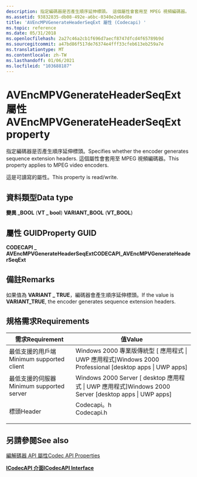 ```yaml
---
description: 指定編碼器是否產生順序延伸標頭。 這個屬性會套用至 MPEG 視頻編碼器。
ms.assetid: 93832835-db08-492e-a6bc-0340e2e66d8e
title: 'AVEncMPVGenerateHeaderSeqExt 屬性 (Codecapi) '
ms.topic: reference
ms.date: 05/31/2018
ms.openlocfilehash: 2a27c46a2cb1f696d7aecf8747dfcd4f65789b9d
ms.sourcegitcommit: a47bd86f517de76374e4fff33cfeb613eb259a7e
ms.translationtype: MT
ms.contentlocale: zh-TW
ms.lasthandoff: 01/06/2021
ms.locfileid: "103688187"
---
```

# <a name="avencmpvgenerateheaderseqext-property"></a><span data-ttu-id="75095-104">AVEncMPVGenerateHeaderSeqExt 屬性</span><span class="sxs-lookup"><span data-stu-id="75095-104">AVEncMPVGenerateHeaderSeqExt property</span></span>

<span data-ttu-id="75095-105">指定編碼器是否產生順序延伸標頭。</span><span class="sxs-lookup"><span data-stu-id="75095-105">Specifies whether the encoder generates sequence extension headers.</span></span> <span data-ttu-id="75095-106">這個屬性會套用至 MPEG 視頻編碼器。</span><span class="sxs-lookup"><span data-stu-id="75095-106">This property applies to MPEG video encoders.</span></span>

<span data-ttu-id="75095-107">這是可讀寫的屬性。</span><span class="sxs-lookup"><span data-stu-id="75095-107">This property is read/write.</span></span>

## <a name="data-type"></a><span data-ttu-id="75095-108">資料類型</span><span class="sxs-lookup"><span data-stu-id="75095-108">Data type</span></span>

<span data-ttu-id="75095-109">**變異 \_BOOL** (**VT \_ bool**) </span><span class="sxs-lookup"><span data-stu-id="75095-109">**VARIANT\_BOOL** (**VT\_BOOL**)</span></span>

## <a name="property-guid"></a><span data-ttu-id="75095-110">屬性 GUID</span><span class="sxs-lookup"><span data-stu-id="75095-110">Property GUID</span></span>

<span data-ttu-id="75095-111">**CODECAPI \_ AVEncMPVGenerateHeaderSeqExt**</span><span class="sxs-lookup"><span data-stu-id="75095-111">**CODECAPI\_AVEncMPVGenerateHeaderSeqExt**</span></span>

## <a name="remarks"></a><span data-ttu-id="75095-112">備註</span><span class="sxs-lookup"><span data-stu-id="75095-112">Remarks</span></span>

<span data-ttu-id="75095-113">如果值為 **VARIANT \_ TRUE**，編碼器會產生順序延伸標頭。</span><span class="sxs-lookup"><span data-stu-id="75095-113">If the value is **VARIANT\_TRUE**, the encoder generates sequence extension headers.</span></span>

## <a name="requirements"></a><span data-ttu-id="75095-114">規格需求</span><span class="sxs-lookup"><span data-stu-id="75095-114">Requirements</span></span>



| <span data-ttu-id="75095-115">需求</span><span class="sxs-lookup"><span data-stu-id="75095-115">Requirement</span></span> | <span data-ttu-id="75095-116">值</span><span class="sxs-lookup"><span data-stu-id="75095-116">Value</span></span> |
|-------------------------------------|---------------------------------------------------------------------------------------|
| <span data-ttu-id="75095-117">最低支援的用戶端</span><span class="sxs-lookup"><span data-stu-id="75095-117">Minimum supported client</span></span><br/> | <span data-ttu-id="75095-118">Windows 2000 專業版傳統型 \[ 應用程式 \| UWP 應用程式\]</span><span class="sxs-lookup"><span data-stu-id="75095-118">Windows 2000 Professional \[desktop apps \| UWP apps\]</span></span><br/>                     |
| <span data-ttu-id="75095-119">最低支援的伺服器</span><span class="sxs-lookup"><span data-stu-id="75095-119">Minimum supported server</span></span><br/> | <span data-ttu-id="75095-120">Windows 2000 Server \[ desktop 應用程式 \| UWP 應用程式\]</span><span class="sxs-lookup"><span data-stu-id="75095-120">Windows 2000 Server \[desktop apps \| UWP apps\]</span></span><br/>                           |
| <span data-ttu-id="75095-121">標頭</span><span class="sxs-lookup"><span data-stu-id="75095-121">Header</span></span><br/>                   | <dl> <span data-ttu-id="75095-122"><dt>Codecapi。h</dt></span><span class="sxs-lookup"><span data-stu-id="75095-122"><dt>Codecapi.h</dt></span></span> </dl> |



## <a name="see-also"></a><span data-ttu-id="75095-123">另請參閱</span><span class="sxs-lookup"><span data-stu-id="75095-123">See also</span></span>

<dl> <dt>

[<span data-ttu-id="75095-124">編解碼器 API 屬性</span><span class="sxs-lookup"><span data-stu-id="75095-124">Codec API Properties</span></span>](codec-api-properties.md)
</dt> <dt>

[<span data-ttu-id="75095-125">**ICodecAPI 介面**</span><span class="sxs-lookup"><span data-stu-id="75095-125">**ICodecAPI Interface**</span></span>](/windows/desktop/api/Strmif/nn-strmif-icodecapi)
</dt> </dl>

 

 




